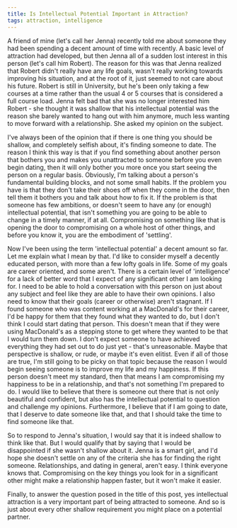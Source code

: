 ```yaml
---
title: Is Intellectual Potential Important in Attraction?
tags: attraction, intelligence
---
```


A friend of mine (let's call her Jenna) recently told me about someone they had been spending a decent amount of time with recently. A basic level of attraction had developed, but then Jenna all of a sudden lost interest in this person (let's call him Robert). The reason for this was that Jenna realized that Robert didn't really have any life goals, wasn't really working towards improving his situation, and at the root of it, just seemed to not care about his future. Robert is still in University, but he's been only taking a few courses at a time rather than the usual 4 or 5 courses that is considered a full course load. Jenna felt bad that she was no longer interested him Robert - she thought it was shallow that his intellectual potential was the reason she barely wanted to hang out with him anymore, much less wanting to move forward with a relationship. She asked my opinion on the subject.

I've always been of the opinion that if there is one thing you should be shallow, and completely selfish about, it's finding someone to date. The reason I think this way is that if you find something about another person that bothers you and makes you unattracted to someone before you even begin dating, then it will only bother you more once you start seeing the person on a regular basis. Obviously, I'm talking about a person's fundamental building blocks, and not some small habits. If the problem you have is that they don't take their shoes off when they come in the door, then tell them it bothers you and talk about how to fix it. If the problem is that someone has few ambitions, or doesn't seem to have any (or enough) intellectual potential, that isn't something you are going to be able to change in a timely manner, if at all. Compromising on something like that is opening the door to compromising on a whole host of other things, and before you know it, you are the embodiment of 'settling'.

Now I've been using the term 'intellectual potential' a decent amount so far. Let me explain what I mean by that. I'd like to consider myself a decently educated person, with more than a few lofty goals in life. Some of my goals are career oriented, and some aren't. There is a certain level of 'intelligence' for a lack of better word that I expect of any significant other I am looking for. I need to be able to hold a conversation with this person on just about any subject and feel like they are able to have their own opinions. I also need to know that their goals (career or otherwise) aren't stagnant. If I found someone who was content working at a MacDonald's for their career, I'd be happy for them that they found what they wanted to do, but I don't think I could start dating that person. This doesn't mean that if they were using MacDonald's as a stepping stone to get where they wanted to be that I would turn them down. I don't expect someone to have achieved everything they had set out to do just yet - that's unreasonable. Maybe that perspective is shallow, or rude, or maybe it's even elitist. Even if all of those are true, I'm still going to be picky on that topic because the reason I would begin seeing someone is to improve my life and my happiness. If this person doesn't meet my standard, then that means I am compromising my happiness to be in a relationship, and that's not something I'm prepared to do. I would like to believe that there is someone out there that is not only beautiful and confident, but also has the intellectual potential to question and challenge my opinions. Furthermore, I believe that if I am going to date, that I deserve to date someone like that, and that I should take the time to find someone like that.

So to respond to Jenna's situation, I would say that it is indeed shallow to think like that. But I would qualify that by saying that I would be disappointed if she wasn't shallow about it. Jenna is a smart girl, and I'd hope she doesn't settle on any of the criteria she has for finding the right someone. Relationships, and dating in general, aren't easy. I think everyone knows that. Compromising on the key things you look for in a significant other might make a relationship happen faster, but it won't make it easier. 

Finally, to answer the question posed in the title of this post, yes intellectual attraction is a very important part of being attracted to someone. And so is just about every other shallow requirement you might place on a potential partner.